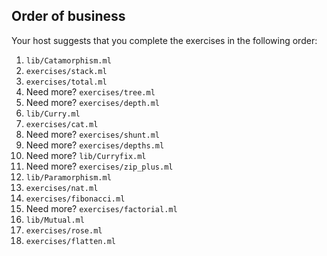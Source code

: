 

## Order of business

Your host suggests that you complete the exercises in the following
order:
  1. `lib/Catamorphism.ml`
  1. `exercises/stack.ml`
  1. `exercises/total.ml`
  1. Need more? `exercises/tree.ml`
  1. Need more? `exercises/depth.ml`
  1. `lib/Curry.ml`
  1. `exercises/cat.ml`
  1. Need more? `exercises/shunt.ml`
  1. Need more? `exercises/depths.ml`
  1. Need more? `lib/Curryfix.ml`
  1. Need more? `exercises/zip_plus.ml`
  1. `lib/Paramorphism.ml`
  1. `exercises/nat.ml`
  1. `exercises/fibonacci.ml`
  1. Need more? `exercises/factorial.ml`
  1. `lib/Mutual.ml`
  1. `exercises/rose.ml`
  1. `exercises/flatten.ml`
